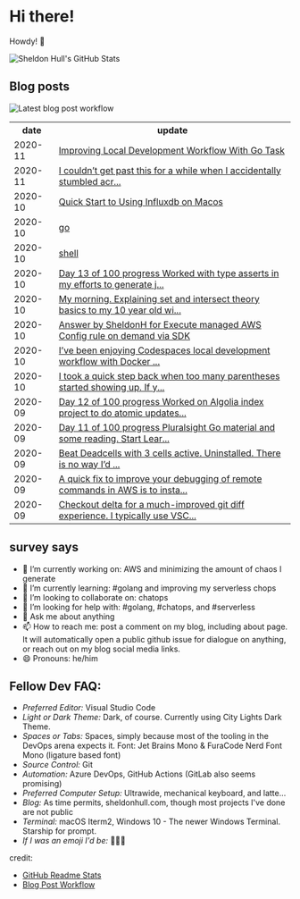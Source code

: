 # Hi there! 

Howdy! 👋 

![Sheldon Hull's GitHub Stats](https://github-readme-stats.vercel.app/api?username=sheldonhull&theme=tokyonight&count_private=true&show_icons=true)

## Blog posts

![Latest blog post workflow](https://github.com/sheldonhull/sheldonhull/workflows/Latest%20blog%20post%20workflow/badge.svg)
<table style="width:100%">
  <tr>
    <th>date</th>
    <th>update</th>
  </tr>
<!-- BLOG-POST-LIST:START -->
<tr><td>2020-11</td><td><a href="https://www.sheldonhull.com/blog/improving-local-development-workflow-with-go-task/">Improving Local Development Workflow With Go Task</a></td></tr>
<tr><td>2020-11</td><td><a href="https://www.sheldonhull.com/microblog/unable-to-resolve-provider-aws-with-terraform-013/">I couldn&rsquo;t get past this for a while when I accidentally stumbled acr...</a></td></tr>
<tr><td>2020-10</td><td><a href="https://www.sheldonhull.com/blog/quick-start-to-using-influxdb-on-macos/">Quick Start to Using Influxdb on Macos</a></td></tr>
<tr><td>2020-10</td><td><a href="https://www.sheldonhull.com/docs/go/">go</a></td></tr>
<tr><td>2020-10</td><td><a href="https://www.sheldonhull.com/docs/shell/">shell</a></td></tr>
<tr><td>2020-10</td><td><a href="https://www.sheldonhull.com/microblog/go-r1-day-13/">Day 13 of 100 progress Worked with type asserts in my efforts to generate j...</a></td></tr>
<tr><td>2020-10</td><td><a href="https://www.sheldonhull.com/microblog/set-theory-basics-in-the-eyes-of-10-year-old/">My morning. Explaining set and intersect theory basics to my 10 year old wi...</a></td></tr>
<tr><td>2020-10</td><td><a href="https://stackoverflow.com/questions/64293409/execute-managed-aws-config-rule-on-demand-via-sdk/64340044#64340044">Answer by SheldonH for Execute managed AWS Config rule on demand via SDK</a></td></tr>
<tr><td>2020-10</td><td><a href="https://www.sheldonhull.com/microblog/ways-to-improve-codespaces-local-docker-experience/">I&rsquo;ve been enjoying Codespaces local development workflow with Docker ...</a></td></tr>
<tr><td>2020-10</td><td><a href="https://www.sheldonhull.com/microblog/keep-the-snippet-simple/">I took a quick step back when too many parentheses started showing up. If y...</a></td></tr>
<tr><td>2020-09</td><td><a href="https://www.sheldonhull.com/microblog/go-r1-day-12/">Day 12 of 100 progress Worked on Algolia index project to do atomic updates...</a></td></tr>
<tr><td>2020-09</td><td><a href="https://www.sheldonhull.com/microblog/go-r1-day-11/">Day 11 of 100 progress Pluralsight Go material and some reading. Start Lear...</a></td></tr>
<tr><td>2020-09</td><td><a href="https://www.sheldonhull.com/microblog/deadcells/">Beat Deadcells with 3 cells active. Uninstalled. There is no way I&rsquo;d ...</a></td></tr>
<tr><td>2020-09</td><td><a href="https://www.sheldonhull.com/microblog/improve-your-cloudwatch-debugging-experience-with-cw/">A quick fix to improve your debugging of remote commands in AWS is to insta...</a></td></tr>
<tr><td>2020-09</td><td><a href="https://www.sheldonhull.com/microblog/delta-improves-the-git-diff-experience/">Checkout delta for a much-improved git diff experience. I typically use VSC...</a></td></tr>

<!-- BLOG-POST-LIST:END -->
</table>

## survey says 

- 🔭  I’m currently working on: AWS and minimizing the amount of chaos I generate
- 🌱  I’m currently learning: #golang and improving my serverless chops
- 👯  I’m looking to collaborate on: chatops
- 🤔  I’m looking for help with: #golang, #chatops, and #serverless
- 💬  Ask me about anything
- 📫  How to reach me: post a comment on my blog, including about page. It will automatically open a public github issue for dialogue on anything, or reach out on my blog social media links.
- 😄  Pronouns: he/him


## Fellow Dev FAQ:

- _Preferred Editor:_ Visual Studio Code
- _Light or Dark Theme:_ Dark, of course. Currently using City Lights Dark Theme.
- _Spaces or Tabs:_ Spaces, simply because most of the tooling in the DevOps arena expects it. Font: Jet Brains Mono & FuraCode Nerd Font Mono (ligature based font)
- _Source Control:_ Git
- _Automation:_ Azure DevOps, GitHub Actions (GitLab also seems promising)
- _Preferred Computer Setup:_ Ultrawide, mechanical keyboard, and latte...
- _Blog:_ As time permits, sheldonhull.com, though most projects I've done are not public 
- _Terminal:_ macOS Iterm2, Windows 10 - The newer Windows Terminal. Starship for prompt.
- _If I was an emoji I'd be:_ 🌮🌮🌮


credit:
* [GitHub Readme Stats](https://github.com/anuraghazra/github-readme-stats)
* [Blog Post Workflow](https://github.com/gautamkrishnar/blog-post-workflow)

